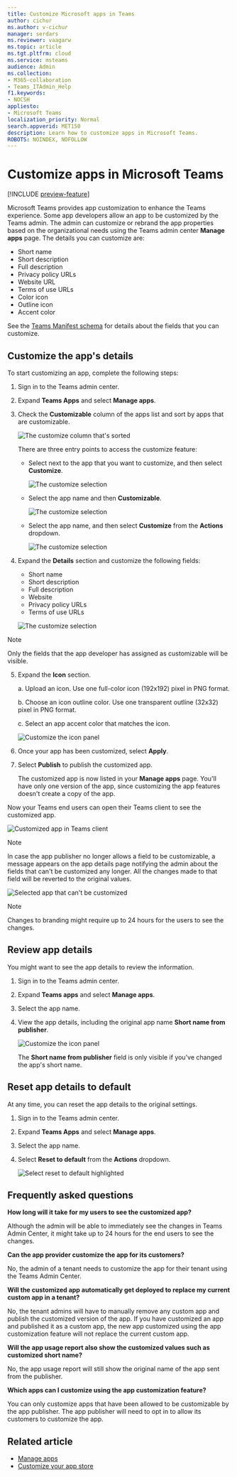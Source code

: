 ```yaml
---
title: Customize Microsoft apps in Teams
author: cichur
ms.author: v-cichur
manager: serdars
ms.reviewer: vaagarw
ms.topic: article
ms.tgt.pltfrm: cloud
ms.service: msteams
audience: Admin
ms.collection: 
- M365-collaboration
- Teams_ITAdmin_Help
f1.keywords:
- NOCSH
appliesto: 
- Microsoft Teams
localization_priority: Normal
search.appverid: MET150
description: Learn how to customize apps in Microsoft Teams. 
ROBOTS: NOINDEX, NOFOLLOW
---
```


# Customize apps in Microsoft Teams

[!INCLUDE [preview-feature](includes/preview-feature.md)]

 Microsoft Teams provides app customization to enhance the Teams experience. Some app developers allow an app to be customized by the Teams admin. The admin can customize or rebrand the app properties based on the organizational needs using the Teams admin center **Manage apps** page. The details you can customize are:

- Short name
- Short description
- Full description
- Privacy policy URLs
- Website URL
- Terms of use URLs
- Color icon
- Outline icon
- Accent color

See the [Teams Manifest schema](https://docs.microsoft.com/microsoftteams/platform/resources/schema/manifest-schema) for details about the fields that you can customize.

## Customize the app's details

To start customizing an app, complete the following steps:

1. Sign in to the Teams admin center.
2. Expand **Teams Apps** and select **Manage apps**.
3. Check the **Customizable** column of the apps list and sort by apps that are customizable.

   ![The customize column that's sorted](media/customize-column.png)

   There are three entry points to access the customize feature:

   - Select next to the app that you want to customize, and then select **Customize**.

     ![The customize selection](media/select-customize.png)

   - Select the app name and then **Customizable**.

     ![The customize selection](media/app-details-customizable.png)

   - Select the app name, and then select **Customize** from the **Actions** dropdown.

     ![The customize selection](media/customize-action-menu.png)

5. Expand the **Details** section and customize the following fields:

    - Short name
    - Short description
    - Full description
    - Website
    - Privacy policy URLs
    - Terms of use URLs

   ![The customize selection](media/customize-apps-fields.png)

> [!Note]
> Only the fields that the app developer has assigned as customizable will be visible.

5. Expand the **Icon** section.

   a. Upload an icon. Use one full-color icon (192x192) pixel in PNG format.

   b. Choose an icon outline color. Use one transparent outline (32x32) pixel in PNG format.

   c. Select an app accent color that matches the icon.

    ![Customize the icon panel](media/customize-icon-color.png)

6. Once your app has been customized, select **Apply**.

7. Select **Publish** to publish the customized app.

   The customized app is now listed in your **Manage apps** page. You'll have only one version of the app, since customizing the app features doesn't create a copy of the app.

Now your Teams end users can open their Teams client to see the customized app.

   ![Customized app in Teams client](media/customized-app-in-teams.png)

> [!Note]
> In case the app publisher no longer allows a field to be customizable, a message appears on the app details page notifying the admin about the fields that can't be customized any longer. All the changes made to that field will be reverted to the original values.

 ![Selected app that can't be customized](media/customized-not-allowed.png)

> [!Note]
> Changes to branding might require up to 24 hours for the users to see the changes.

## Review app details

You might want to see the app details to review the information.

1. Sign in to the Teams admin center.

2. Expand **Teams apps** and select **Manage apps**.

3. Select the app name.

4. View the app details, including the original app name **Short name from publisher**.

   ![Customize the icon panel](media/app-details-original-name.png)

   The **Short name from publisher** field is only visible if you've changed the app's short name.

## Reset app details to default

At any time, you can reset the app details to the original settings.

1. Sign in to the Teams admin center.

2. Expand **Teams Apps** and select **Manage apps**.

3. Select the app name.

4. Select **Reset to default** from the **Actions** dropdown.

   ![Select reset to default highlighted](media/select-reset.png)

## Frequently asked questions

**How long will it take for my users to see the customized app?**

Although the admin will be able to immediately see the changes in Teams Admin Center, it might take up to 24 hours for the end users to see the changes.  

**Can the app provider customize the app for its customers?**

 No, the admin of a tenant needs to customize the app for their tenant using the Teams Admin Center.

**Will the customized app automatically get deployed to replace my current custom app in a tenant?**

No, the tenant admins will have to manually remove any custom app and publish the customized version of the app. If you have customized an app and published it as a custom app, the new app customized using the app customization feature will not replace the current custom app.  

**Will the app usage report also show the customized values such as customized short name?**

 No, the app usage report will still show the original name of the app sent from the publisher.

**Which apps can I customize using the app customization feature?**

You can only customize apps that have been allowed to be customizable by the app publisher. The app publisher will need to opt in to allow its customers to customize the app.

## Related article

- [Manage apps](manage-apps.md)
- [Customize your app store](customize-your-app-store.md)


